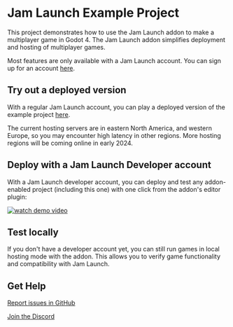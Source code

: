 # Jam Launch Example Project

This project demonstrates how to use the Jam Launch addon to make a multiplayer
game in Godot 4. The Jam Launch addon simplifies deployment and hosting of
multiplayer games.

Most features are only available with a Jam Launch account. You can sign up for
an account [here](https://app.jamlaunch.com/?signUp=1).

## Try out a deployed version

With a regular Jam Launch account, you can play a deployed version of
the example project [here](https://app.jamlaunch.com/g/FP8XMOFFKp/x16).

The current hosting servers are in eastern North America, and western Europe,
so you may encounter high latency in other regions. More hosting regions will
be coming online in early 2024.


## Deploy with a Jam Launch Developer account

With a Jam Launch developer account, you can deploy and test any addon-enabled
project (including this one) with one click from the addon's editor plugin:

[![watch demo video](https://img.youtube.com/vi/apw_38sqIZ8/0.jpg)](https://youtu.be/apw_38sqIZ8)

## Test locally

If you don't have a developer account yet, you can still run games in local
hosting mode with the addon. This allows you to verify game functionality and
compatibility with Jam Launch.

## Get Help

[Report issues in GitHub](https://github.com/jam-launch/jam-launch-example/issues)

[Join the Discord](https://discord.gg/5NhuMWTcHC)

